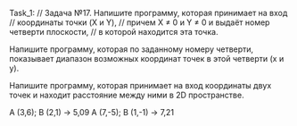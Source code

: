 Task_1:
// Задача №17. Напишите программу, которая принимает на вход
// координаты точки (X и Y), 
// причем X ≠ 0 и Y ≠ 0 и выдаёт номер четверти плоскости, 
// в которой находится эта точка.

Напишите программу, которая по заданному номеру четверти, показывает диапазон возможных координат точек в этой четверти (x и y).

Напишите программу, которая принимает на вход координаты двух точек и находит расстояние между ними в 2D пространстве.

A (3,6); B (2,1) -> 5,09 
A (7,-5); B (1,-1) -> 7,21
